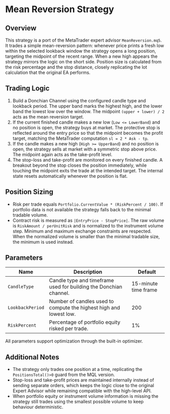 # Mean Reversion Strategy

## Overview
This strategy is a port of the MetaTrader expert advisor `MeanReversion.mq5`. It trades a simple mean-reversion pattern: whenever price prints a fresh low within the selected lookback window the strategy opens a long position, targeting the midpoint of the recent range. When a new high appears the strategy mirrors the logic on the short side. Position size is calculated from the risk percentage and the stop distance, closely replicating the lot calculation that the original EA performs.

## Trading Logic
1. Build a Donchian Channel using the configured candle type and lookback period. The upper band marks the highest high, and the lower band the lowest low over the window. The midpoint `(upper + lower) / 2` acts as the mean reversion target.
2. If the current finished candle makes a new low (`Low <= LowerBand`) and no position is open, the strategy buys at market. The protective stop is reflected around the entry price so that the midpoint becomes the profit target, matching the MetaTrader computation `sl = 2 * Ask - tp`.
3. If the candle makes a new high (`High >= UpperBand`) and no position is open, the strategy sells at market with a symmetric stop above price. The midpoint again acts as the take-profit level.
4. The stop-loss and take-profit are monitored on every finished candle. A breakout beyond the stop closes the position immediately, while touching the midpoint exits the trade at the intended target. The internal state resets automatically whenever the position is flat.

## Position Sizing
* Risk per trade equals `Portfolio.CurrentValue * (RiskPercent / 100)`. If portfolio data is not available the strategy falls back to the minimal tradable volume.
* Contract risk is measured as `|EntryPrice - StopPrice|`. The raw volume is `RiskAmount / perUnitRisk` and is normalized to the instrument volume step. Minimum and maximum exchange constraints are respected. When the normalized volume is smaller than the minimal tradable size, the minimum is used instead.

## Parameters
| Name | Description | Default |
| --- | --- | --- |
| `CandleType` | Candle type and timeframe used for building the Donchian channel. | 15-minute time frame |
| `LookbackPeriod` | Number of candles used to compute the highest high and lowest low. | 200 |
| `RiskPercent` | Percentage of portfolio equity risked per trade. | 1% |

All parameters support optimization through the built-in optimizer.

## Additional Notes
* The strategy only trades one position at a time, replicating the `PositionsTotal()>0` guard from the MQL version.
* Stop-loss and take-profit prices are maintained internally instead of sending separate orders, which keeps the logic close to the original Expert Advisor while remaining compatible with the high-level API.
* When portfolio equity or instrument volume information is missing the strategy still trades using the smallest possible volume to keep behaviour deterministic.
